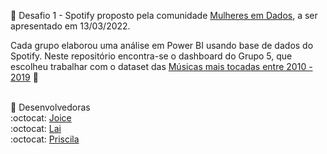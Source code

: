 :small_blue_diamond: Desafio 1 - Spotify proposto pela comunidade [Mulheres em Dados](https://github.com/mulheresemdados), a ser apresentado em 13/03/2022.<br>

Cada grupo elaborou uma análise em Power BI usando base de dados do Spotify. Neste repositório encontra-se o dashboard do Grupo 5, que escolheu trabalhar com o dataset das [Músicas mais tocadas entre 2010 - 2019](https://www.kaggle.com/leonardopena/top-spotify-songs-from-20102019-by-year) 🎼 <br><br>

:small_blue_diamond: Desenvolvedoras <br>
:octocat: [Joice](https://github.com/JoiceO)<br>
:octocat: [Lai](https://github.com/LaiAdao)<br>
:octocat: [Priscila](https://github.com/priscilahsouza)
